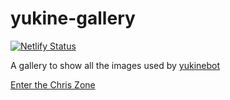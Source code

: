 # yukine-gallery

[![Netlify Status](https://api.netlify.com/api/v1/badges/887806e1-4e71-4ae5-90fb-2e3511ed422c/deploy-status)](https://app.netlify.com/sites/yukine-gallery/deploys)

A gallery to show all the images used by [yukinebot](https://github.com/alex-viglione/yukinebot)

[Enter the Chris Zone](https://yukine-gallery.netlify.app/)
